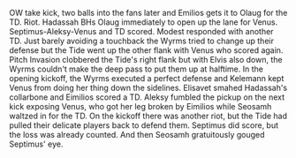 OW take kick, two balls into the fans later and Emilios gets it to Olaug for the TD. Riot. Hadassah BHs Olaug immediately to open up the lane for Venus. Septimus-Aleksy-Venus and TD scored. Modest responded with another TD. Just barely avoiding a touchback the Wyrms tried to change up their defense but the Tide went up the other flank with Venus who scored again. Pitch Invasion clobbered the Tide's right flank but with Elvis also down, the Wyrms couldn't make the deep pass to put them up at halftime. In the opening kickoff, the Wyrms executed a perfect defense and Kelemann kept Venus from doing her thing down the sidelines. Elisavet smahed Hadassah's collarbone and Eimilios scored a TD. Aleksy fumbled the pickup on the next kick exposing Venus, who got her leg broken by Eimilios while Seosamh waltzed in for the TD. On the kickoff there was another riot, but the Tide had pulled their delicate players back to defend them. Septimus did score, but the loss was already counted. And then Seosamh gratuitously gouged Septimus' eye.